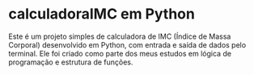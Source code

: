 # calculadoraIMC em Python
Este é um projeto simples de calculadora de IMC (Índice de Massa Corporal) desenvolvido em Python, com entrada e saída de dados pelo terminal. Ele foi criado como parte dos meus estudos em lógica de programação e estrutura de funções.
